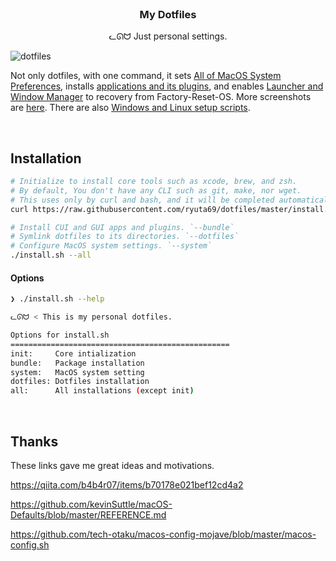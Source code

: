 <br />

<h3 align="center">My Dotfiles</h3>
<p align="center">ᓚᘏᗢ Just personal settings.</p>

<img alt="dotfiles" src="https://user-images.githubusercontent.com/41639488/87626169-ad853000-c766-11ea-93aa-beba6a411a97.png">

Not only dotfiles, with one command, it sets [All of MacOS System Preferences](https://github.com/ryuta69/dotfiles/blob/master/system/macos.sh), installs [applications and its plugins](https://github.com/ryuta69/dotfiles/tree/master/bundle), and enables [Launcher and Window Manager](https://github.com/ryuta69/dotfiles/tree/master/dotfiles/.library) to recovery from Factory-Reset-OS. More screenshots are [here](https://github.com/ryuta69/dotfiles/issues/1). There are also [Windows and Linux setup scripts](https://github.com/ryuta69/dotfiles/tree/master/system/.windows_and_linux).

<br />

## Installation

```bash
# Initialize to install core tools such as xcode, brew, and zsh.
# By default, You don't have any CLI such as git, make, nor wget.
# This uses only by curl and bash, and it will be completed automatically.
curl https://raw.githubusercontent.com/ryuta69/dotfiles/master/install.sh | /bin/bash -s -- --init

# Install CUI and GUI apps and plugins. `--bundle`
# Symlink dotfiles to its directories. `--dotfiles`
# Configure MacOS system settings. `--system`
./install.sh --all
```

#### Options

```bash
❯ ./install.sh --help

ᓚᘏᗢ < This is my personal dotfiles.

Options for install.sh
=================================================
init:     Core intialization
bundle:   Package installation
system:   MacOS system setting
dotfiles: Dotfiles installation
all:      All installations (except init)
```

<br />

## Thanks
These links gave me great ideas and motivations.

https://qiita.com/b4b4r07/items/b70178e021bef12cd4a2

https://github.com/kevinSuttle/macOS-Defaults/blob/master/REFERENCE.md

https://github.com/tech-otaku/macos-config-mojave/blob/master/macos-config.sh

